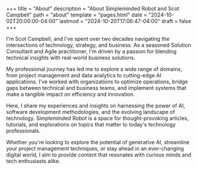 +++
title = "About"
description = "About Simpleminded Robot and Scot Campbell"
path = "about"
template = "pages.html"
date = "2024-10-02T20:00:00-04:00"
lastmod = "2024-10-20T17:06:47-04:00"
draft = false
+++

I'm Scot Campbell, and I've spent over two decades navigating the intersections of technology, strategy, and business. As a seasoned Solution Consultant and Agile practitioner, I'm driven by a passion for blending technical insights with real-world business solutions.

My professional journey has led me to explore a wide range of domains, from project management and data analytics to cutting-edge AI applications. I've worked with organizations to optimize operations, bridge gaps between technical and business teams, and implement systems that make a tangible impact on efficiency and innovation.

Here, I share my experiences and insights on harnessing the power of AI, software development methodologies, and the evolving landscape of technology. Simpleminded Robot is a space for thought-provoking articles, tutorials, and explorations on topics that matter to today's technology professionals.

Whether you're looking to explore the potential of generative AI, streamline your project management techniques, or stay ahead in an ever-changing digital world, I aim to provide content that resonates with curious minds and tech enthusiasts alike.
